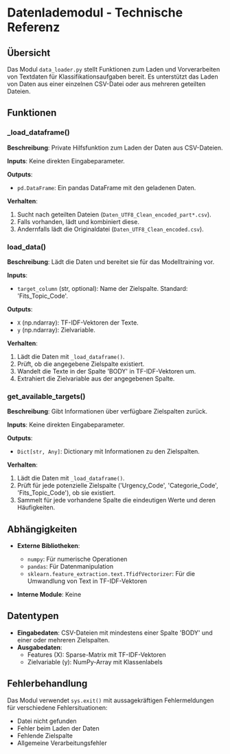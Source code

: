 # Datenlademodul - Technische Referenz

## Übersicht

Das Modul `data_loader.py` stellt Funktionen zum Laden und Vorverarbeiten von Textdaten für Klassifikationsaufgaben bereit. Es unterstützt das Laden von Daten aus einer einzelnen CSV-Datei oder aus mehreren geteilten Dateien.

## Funktionen

### _load_dataframe()

**Beschreibung**: Private Hilfsfunktion zum Laden der Daten aus CSV-Dateien.

**Inputs**: Keine direkten Eingabeparameter.

**Outputs**:
- `pd.DataFrame`: Ein pandas DataFrame mit den geladenen Daten.

**Verhalten**:
1. Sucht nach geteilten Dateien (`Daten_UTF8_Clean_encoded_part*.csv`).
2. Falls vorhanden, lädt und kombiniert diese.
3. Andernfalls lädt die Originaldatei (`Daten_UTF8_Clean_encoded.csv`).

### load_data()

**Beschreibung**: Lädt die Daten und bereitet sie für das Modelltraining vor.

**Inputs**:
- `target_column` (str, optional): Name der Zielspalte. Standard: 'Fits_Topic_Code'.

**Outputs**:
- `X` (np.ndarray): TF-IDF-Vektoren der Texte.
- `y` (np.ndarray): Zielvariable.

**Verhalten**:
1. Lädt die Daten mit `_load_dataframe()`.
2. Prüft, ob die angegebene Zielspalte existiert.
3. Wandelt die Texte in der Spalte 'BODY' in TF-IDF-Vektoren um.
4. Extrahiert die Zielvariable aus der angegebenen Spalte.

### get_available_targets()

**Beschreibung**: Gibt Informationen über verfügbare Zielspalten zurück.

**Inputs**: Keine direkten Eingabeparameter.

**Outputs**:
- `Dict[str, Any]`: Dictionary mit Informationen zu den Zielspalten.

**Verhalten**:
1. Lädt die Daten mit `_load_dataframe()`.
2. Prüft für jede potenzielle Zielspalte ('Urgency_Code', 'Categorie_Code', 'Fits_Topic_Code'), ob sie existiert.
3. Sammelt für jede vorhandene Spalte die eindeutigen Werte und deren Häufigkeiten.

## Abhängigkeiten

- **Externe Bibliotheken**:
  - `numpy`: Für numerische Operationen
  - `pandas`: Für Datenmanipulation
  - `sklearn.feature_extraction.text.TfidfVectorizer`: Für die Umwandlung von Text in TF-IDF-Vektoren

- **Interne Module**: Keine

## Datentypen

- **Eingabedaten**: CSV-Dateien mit mindestens einer Spalte 'BODY' und einer oder mehreren Zielspalten.
- **Ausgabedaten**: 
  - Features (X): Sparse-Matrix mit TF-IDF-Vektoren
  - Zielvariable (y): NumPy-Array mit Klassenlabels

## Fehlerbehandlung

Das Modul verwendet `sys.exit()` mit aussagekräftigen Fehlermeldungen für verschiedene Fehlersituationen:
- Datei nicht gefunden
- Fehler beim Laden der Daten
- Fehlende Zielspalte
- Allgemeine Verarbeitungsfehler